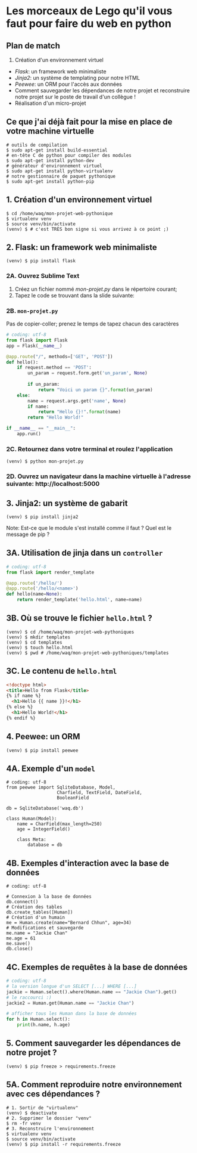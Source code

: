 # Les morceaux de Lego qu'il vous faut pour faire du web en python


## Plan de match

1. Création d'un environnement virtuel
* *Flask*: un framework web minimaliste
* *Jinja2*: un système de templating pour notre HTML
* *Peewee*: un ORM pour l'accès aux données
* Comment sauvegarder les dépendances de notre projet et reconstruire notre projet sur le poste de travail d'un collègue !
* Réalisation d'un micro-projet


## Ce que j'ai déjà fait pour la mise en place de votre machine virtuelle

    # outils de compilation
    $ sudo apt-get install build-essential
    # en-tête C de python pour compiler des modules 
    $ sudo apt-get install python-dev
    # générateur d'environnement virtuel
    $ sudo apt-get install python-virtualenv
    # notre gestionnaire de paquet pythonique
    $ sudo apt-get install python-pip


## 1. Création d'un environnement virtuel

    $ cd /home/waq/mon-projet-web-pythonique
    $ virtualenv venv
    $ source venv/bin/activate
    (venv) $ # c'est TRÈS bon signe si vous arrivez à ce point ;)


## 2. Flask: un framework web minimaliste

    (venv) $ pip install flask


### 2A. Ouvrez Sublime Text

1. Créez un fichier nommé *mon-projet.py* dans le répertoire courant;
2. Tapez le code se trouvant dans la slide suivante:


### 2B. `mon-projet.py`

Pas de copier-coller; prenez le temps de tapez chacun des caractères

```python
# coding: utf-8
from flask import Flask
app = Flask(__name__)

@app.route("/", methods=['GET', 'POST'])
def hello():
    if request.method == 'POST':
        un_param = request.form.get('un_param', None)
        
        if un_param:
            return "Voici un param {}".format(un_param)
    else:
        name = request.args.get('name', None)
        if name:
            return "Hello {}!".format(name)
        return "Hello World!"

if __name__ == "__main__":
    app.run()
```


### 2C. Retournez dans votre terminal et roulez l'application

    (venv) $ python mon-projet.py


### 2D. Ouvrez un navigateur dans la machine virtuelle à l'adresse suivante: http://localhost:5000


## 3. Jinja2: un système de gabarit

    (venv) $ pip install jinja2

Note: Est-ce que le module s'est installé comme il faut ? Quel est le message de pip ?


## 3A. Utilisation de jinja dans un `controller`

```python
# coding: utf-8
from flask import render_template

@app.route('/hello/')
@app.route('/hello/<name>')
def hello(name=None):
    return render_template('hello.html', name=name)
```


## 3B. Où se trouve le fichier `hello.html` ?

```
(venv) $ cd /home/waq/mon-projet-web-pythoniques
(venv) $ mkdir templates
(venv) $ cd templates
(venv) $ touch hello.html
(venv) $ pwd # /home/waq/mon-projet-web-pythoniques/templates
```


## 3C. Le contenu de `hello.html`

```html
<!doctype html>
<title>Hello from Flask</title>
{% if name %}
  <h1>Hello {{ name }}!</h1>
{% else %}
  <h1>Hello World!</h1>
{% endif %}
```


## 4. Peewee: un ORM

    (venv) $ pip install peewee


## 4A. Exemple d'un `model`

    # coding: utf-8
    from peewee import SqliteDatabase, Model, 
                       Charfield, TextField, DateField, 
                       BooleanField
    
    db = SqliteDatabase('waq.db')
    
    class Human(Model):
        name = CharField(max_length=250)
        age = IntegerField()
        
        class Meta:
            database = db


## 4B. Exemples d'interaction avec la base de données

    # coding: utf-8
    
    # Connexion à la base de données
    db.connect()
    # Création des tables
    db.create_tables([Human]) 
    # Création d'un humain
    me = Human.create(name="Bernard Chhun", age=34)
    # Modifications et sauvegarde
    me.name = "Jackie Chan"
    me.age = 61
    me.save()
    db.close()


## 4C. Exemples de requêtes à la base de données

```python
# coding: utf-8
# la version longue d'un SELECT [...] WHERE [...]
jackie = Human.select().where(Human.name == "Jackie Chan").get()
# le raccourci :)
jackie2 = Human.get(Human.name == "Jackie Chan")

# afficher tous les Human dans la base de données
for h in Human.select():
    print(h.name, h.age)
```


## 5. Comment sauvegarder les dépendances de notre projet ?

    (venv) $ pip freeze > requirements.freeze


## 5A. Comment reproduire notre environnement avec ces dépendances ?

    # 1. Sortir de "virtualenv"
    (venv) $ deactivate
    # 2. Supprimer le dossier "venv"
    $ rm -fr venv
    # 3. Reconstruire l'environnement
    $ virtualenv venv
    $ source venv/bin/activate
    (venv) $ pip install -r requirements.freeze